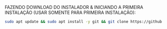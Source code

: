 FAZENDO DOWNLOAD DO INSTALADOR & INICIANDO A PRIMEIRA INSTALAÇÃO (USAR SOMENTE PARA PRIMEIRA INSTALAÇÃO):

```bash
sudo apt update && sudo apt install -y git && git clone https://github.com/seu-user-git/nome-do-repositorio.git&& sudo chmod -R 777 nome-do-repositorio && cd nome-do-repositorio && sudo ./install_primaria
```
